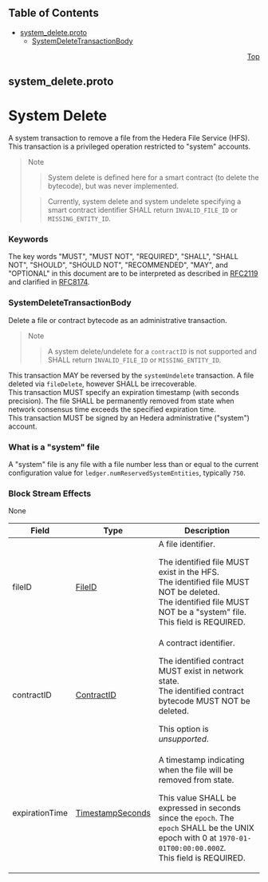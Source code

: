 ## Table of Contents

- [system_delete.proto](#system_delete-proto)
    - [SystemDeleteTransactionBody](#proto-SystemDeleteTransactionBody)
  



<a name="system_delete-proto"></a>
<p align="right"><a href="#top">Top</a></p>

## system_delete.proto
# System Delete
A system transaction to remove a file from the Hedera File
Service (HFS).<br/>
This transaction is a privileged operation restricted to "system"
accounts.

> Note
>> System delete is defined here for a smart contract (to delete
>> the bytecode), but was never implemented.
>
>> Currently, system delete and system undelete specifying a smart
>> contract identifier SHALL return `INVALID_FILE_ID`
>> or `MISSING_ENTITY_ID`.

### Keywords
The key words "MUST", "MUST NOT", "REQUIRED", "SHALL", "SHALL NOT",
"SHOULD", "SHOULD NOT", "RECOMMENDED", "MAY", and "OPTIONAL" in this
document are to be interpreted as described in
[RFC2119](https://www.ietf.org/rfc/rfc2119) and clarified in
[RFC8174](https://www.ietf.org/rfc/rfc8174).


<a name="proto-SystemDeleteTransactionBody"></a>

### SystemDeleteTransactionBody
Delete a file or contract bytecode as an administrative transaction.

> Note
>> A system delete/undelete for a `contractID` is not supported and
>> SHALL return `INVALID_FILE_ID` or `MISSING_ENTITY_ID`.

This transaction MAY be reversed by the `systemUndelete` transaction.
A file deleted via `fileDelete`, however SHALL be irrecoverable.<br/>
This transaction MUST specify an expiration timestamp (with seconds
precision). The file SHALL be permanently removed from state when
network consensus time exceeds the specified expiration time.<br/>
This transaction MUST be signed by an Hedera administrative ("system")
account.

### What is a "system" file
A "system" file is any file with a file number less than or equal to the
current configuration value for `ledger.numReservedSystemEntities`,
typically `750`.

### Block Stream Effects
None


| Field | Type | Description |
| ----- | ---- | ----------- |
| fileID | [FileID](#proto-FileID) | A file identifier. <p> The identified file MUST exist in the HFS.<br/> The identified file MUST NOT be deleted.<br/> The identified file MUST NOT be a "system" file.<br/> This field is REQUIRED. |
| contractID | [ContractID](#proto-ContractID) | A contract identifier. <p> The identified contract MUST exist in network state.<br/> The identified contract bytecode MUST NOT be deleted.<br/> <p> This option is _unsupported_. |
| expirationTime | [TimestampSeconds](#proto-TimestampSeconds) | A timestamp indicating when the file will be removed from state. <p> This value SHALL be expressed in seconds since the `epoch`. The `epoch` SHALL be the UNIX epoch with 0 at `1970-01-01T00:00:00.000Z`.<br/> This field is REQUIRED. |





 <!-- end messages -->

 <!-- end enums -->

 <!-- end HasExtensions -->

 <!-- end services -->



